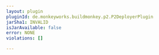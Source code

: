 ```yaml
---
layout: plugin
pluginId: de.monkeyworks.buildmonkey.p2.P2DeployerPlugin
jarSha1: INVALID
isJarAvailable: false
error: NONE
violations: []

---
```

